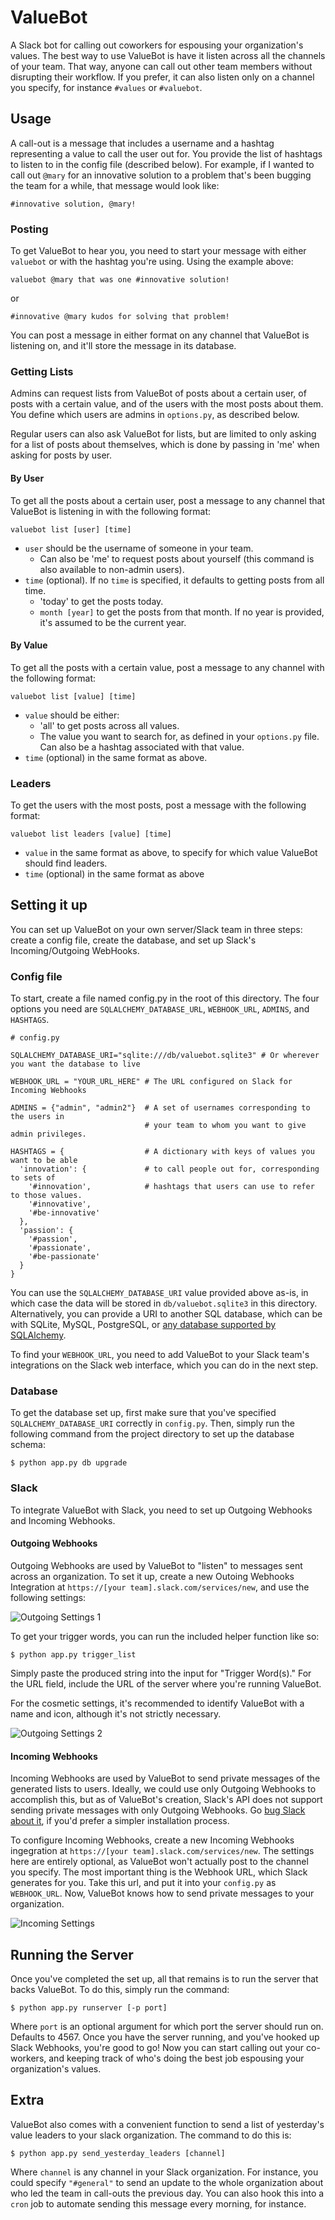 # ValueBot

A Slack bot for calling out coworkers for espousing your organization's values. The best way to use ValueBot is have it listen across all the channels of your team. That way, anyone can call out other team members without disrupting their workflow. If you prefer, it can also listen only on a channel you specify, for instance `#values` or `#valuebot`.

## Usage

A call-out is a message that includes a username and a hashtag representing a value to call the user out for. You provide the list of hashtags to listen to in the config file (described below). For example, if I wanted to call out `@mary` for an innovative solution to a problem that's been bugging the team for a while, that message would look like:

```
#innovative solution, @mary!
```

### Posting

To get ValueBot to hear you, you need to start your message with either `valuebot` or with the hashtag you're using. Using the example above:

```
valuebot @mary that was one #innovative solution!
```

or

```
#innovative @mary kudos for solving that problem!
```

You can post a message in either format on any channel that ValueBot is listening on, and it'll store the message in its database.

### Getting Lists

Admins can request lists from ValueBot of posts about a certain user, of posts with a certain value, and of the users with the most posts about them. You define which users are admins in `options.py`, as described below.

Regular users can also ask ValueBot for lists, but are limited to only asking for a list of posts about themselves, which is done by passing in 'me' when asking for posts by user.

#### By User

To get all the posts about a certain user, post a message to any channel that ValueBot is listening in with the following format:

```
valuebot list [user] [time]
```

- `user` should be the username of someone in your team.
  - Can also be 'me' to request posts about yourself (this command is also available to non-admin users).
- `time` (optional). If no `time` is specified, it defaults to getting posts from all time.
  - 'today' to get the posts today.
  - `month [year]` to get the posts from that month. If no year is provided, it's assumed to be the current year.

#### By Value

To get all the posts with a certain value, post a message to any channel with the following format:

```
valuebot list [value] [time]
```

- `value` should be either:
  - 'all' to get posts across all values.
  - The value you want to search for, as defined in your `options.py` file. Can also be a hashtag associated with that value.
- `time` (optional) in the same format as above.

### Leaders

To get the users with the most posts, post a message with the following format:

```
valuebot list leaders [value] [time]
```

- `value` in the same format as above, to specify for which value ValueBot should find leaders.
- `time` (optional) in the same format as above

## Setting it up

You can set up ValueBot on your own server/Slack team in three steps: create a config file, create the database, and set up Slack's Incoming/Outgoing WebHooks.

### Config file

To start, create a file named config.py in the root of this directory. The four options you need are `SQLALCHEMY_DATABASE_URL`, `WEBHOOK_URL`, `ADMINS`, and `HASHTAGS`.

```
# config.py

SQLALCHEMY_DATABASE_URI="sqlite:///db/valuebot.sqlite3" # Or wherever you want the database to live

WEBHOOK_URL = "YOUR_URL_HERE" # The URL configured on Slack for Incoming Webhooks

ADMINS = {"admin", "admin2"}  # A set of usernames corresponding to the users in
                              # your team to whom you want to give admin privileges.

HASHTAGS = {                  # A dictionary with keys of values you want to be able
  'innovation': {             # to call people out for, corresponding to sets of
    '#innovation',            # hashtags that users can use to refer to those values.
    '#innovative',
    '#be-innovative' 
  },
  'passion': {
    '#passion',
    '#passionate',
    '#be-passionate'
  }
}
```

You can use the `SQLALCHEMY_DATABASE_URI` value provided above as-is, in which case the data will be stored in `db/valuebot.sqlite3` in this directory. Alternatively, you can provide a URI to another SQL database, which can be with SQLite, MySQL, PostgreSQL, or [any database supported by SQLAlchemy](http://docs.sqlalchemy.org/en/rel_1_0/dialects/index.html).

To find your `WEBHOOK_URL`, you need to add ValueBot to your Slack team's integrations on the Slack web interface, which you can do in the next step.

### Database

To get the database set up, first make sure that you've specified `SQLALCHEMY_DATABASE_URI` correctly in `config.py`. Then, simply run the following command from the project directory to set up the database schema:

```
$ python app.py db upgrade
```

### Slack

To integrate ValueBot with Slack, you need to set up Outgoing Webhooks and Incoming Webhooks.

#### Outgoing Webhooks

Outgoing Webhooks are used by ValueBot to "listen" to messages sent across an organization. To set it up, create a new Outoing Webhooks Integration at `https://[your team].slack.com/services/new`, and use the following settings:

![Outgoing Settings 1](http://i.imgur.com/MCMsiNH.png)

To get your trigger words, you can run the included helper function like so:

```
$ python app.py trigger_list
```

Simply paste the produced string into the input for "Trigger Word(s)." For the URL field, include the URL of the server where you're running ValueBot.

For the cosmetic settings, it's recommended to identify ValueBot with a name and icon, although it's not strictly necessary.

![Outgoing Settings 2](http://i.imgur.com/CfBoyyq.png)

#### Incoming Webhooks

Incoming Webhooks are used by ValueBot to send private messages of the generated lists to users. Ideally, we could use only Outgoing Webhooks to accomplish this, but as of ValueBot's creation, Slack's API does not support sending private messages with only Outgoing Webhooks. Go [bug Slack about it](https://api.slack.com/), if you'd prefer a simpler installation process.

To configure Incoming Webhooks, create a new Incoming Webhooks ingegration at `https://[your team].slack.com/services/new`. The settings here are entirely optional, as ValueBot won't actually post to the channel you specify. The most important thing is the Webhook URL, which Slack generates for you. Take this url, and put it into your `config.py` as `WEBHOOK_URL`. Now, ValueBot knows how to send private messages to your organization.

![Incoming Settings](http://i.imgur.com/rz3KPrQ.png)

## Running the Server

Once you've completed the set up, all that remains is to run the server that backs ValueBot. To do this, simply run the command:

```
$ python app.py runserver [-p port]
```

Where `port` is an optional argument for which port the server should run on. Defaults to 4567. Once you have the server running, and you've hooked up Slack Webhooks, you're good to go! Now you can start calling out your co-workers, and keeping track of who's doing the best job espousing your organization's values.

## Extra

ValueBot also comes with a convenient function to send a list of yesterday's value leaders to your slack organization. The command to do this is:

```
$ python app.py send_yesterday_leaders [channel]
```

Where `channel` is any channel in your Slack organization. For instance, you could specify `"#general"` to send an update to the whole organization about who led the team in call-outs the previous day. You can also hook this into a `cron` job to automate sending this message every morning, for instance.
